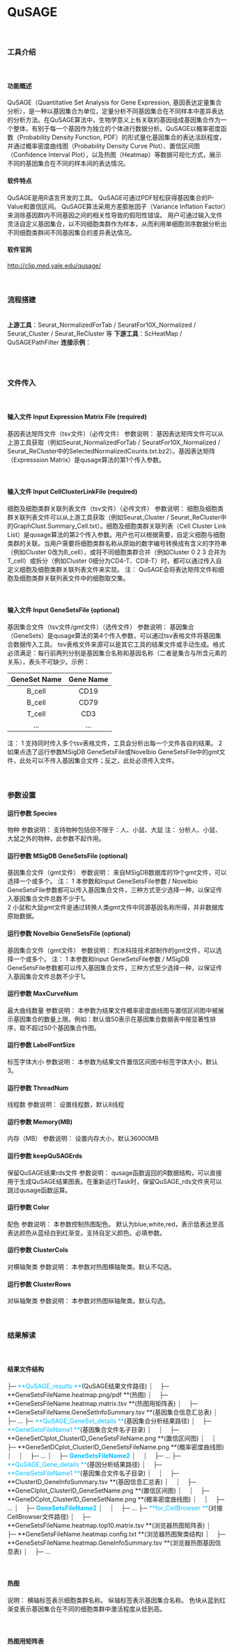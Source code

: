 # **QuSAGE**

　 
### **工具介绍**

　  
#### **功能概述**

QuSAGE（Quantitative Set Analysis for Gene Expression, 基因表达定量集合分析），是一种以基因集合为单位，定量分析不同基因集合在不同样本中差异表达的分析方法。在QuSAGE算法中，生物学意义上有关联的基因组成基因集合作为一个整体，有别于每一个基因作为独立的个体进行数据分析。QuSAGE以概率密度函数（Probability Density Function, PDF）的形式量化基因集合的表达活跃程度，并通过概率密度曲线图（Probability Density Curve Plot）、置信区间图（Confidence Interval Plot），以及热图（Heatmap）等数据可视化方式，展示不同的基因集合在不同的样本间的表达情况。

#### **软件特点**

QuSAGE是用R语言开发的工具。
QuSAGE可通过PDF轻松获得基因集合的P-Value和置信区间。
QuSAGE算法采用方差膨胀因子（Variance Inflation Factor）来消除基因群内不同基因之间的相关性导致的假阳性错误。
用户可通过输入文件灵活自定义基因集合，以不同细胞类群作为样本，从而利用单细胞测序数据分析出不同细胞类群间不同基因集合的差异表达情况。

#### **软件官网**
http://clip.med.yale.edu/qusage/

　 
### **流程搭建**

　  
**上游工具**：Seurat_NormalizedForTab / SeuratFor10X_Normalized / Seurat_Cluster / Seurat_ReCluster 等
**下游工具**：ScHeatMap / QuSAGEPathFilter
**连接示例**：
<div style="text-align:center">
<img data-src="1.png" width="660px" ></img>
</div>
 

　 
### **文件传入**

　  
#### **输入文件 Input Expression Matrix File (required)**
基因表达矩阵文件（tsv文件）（必传文件）
参数说明：
基因表达矩阵文件可以从上游工具获取（例如Seurat_NormalizedForTab / SeuratFor10X_Normalized / Seurat_ReCluster中的SelectedNormalizedCounts.txt.bz2）。基因表达矩阵（Expresssion Matrix）是qusage算法的第1个传入参数。

　  
#### **输入文件 Input CellClusterLinkFile (required)**
细胞及细胞类群关联列表文件（tsv文件）（必传文件）
参数说明：
细胞及细胞类群关联列表文件可以从上游工具获取（例如Seurat_Cluster / Seurat_ReCluster中的GraphClust.Summary_Cell.txt）。细胞及细胞类群关联列表（Cell Cluster Link List）是qusage算法的第2个传入参数。用户也可以根据需要，自定义细胞与细胞类群的关联。当用户需要将细胞类群名称从原始的数字编号转换成有含义的字符串（例如Cluster 0改为B_cell），或将不同细胞类群合并（例如Cluster 0 2 3 合并为T_cell）或拆分（例如Cluster 0细分为CD4-T、CD8-T）时，都可以通过传入自定义细胞及细胞类群关联列表文件来实现。
注：
QuSAGE会将表达矩阵文件和细胞及细胞类群关联列表文件中的细胞取交集。

　  
#### **输入文件 Input GeneSetsFile (optional)**
基因集合文件（tsv文件/gmt文件）（选传文件）
参数说明：
基因集合（GeneSets）是qusage算法的第4个传入参数，可以通过tsv表格文件将基因集合数据传入工具。
tsv表格文件来源可以是其它工具的结果文件或手动生成。格式必须满足：每行前两列分别是基因集合名称和基因名称（二者是集合与所含元素的关系），表头不可缺少。示例：　  

|GeneSet Name|Gene Name|
|:----------:|:-------:|
|B_cell      |CD19     |
|B_cell      |CD79     |
|T_cell      |CD3      |
|...         |...      |
注：
1 支持同时传入多个tsv表格文件，工具会分析出每一个文件各自的结果。
2 如果点选了运行参数MSigDB GeneSetsFile或Novelbio GeneSetsFile中的gmt文件，此处可以不传入基因集合文件；反之，此处必须传入文件。

　 
### **参数设置**

<label id='qusageSpecies'> </label>
#### **运行参数 Species**
物种
参数说明：
支持物种包括但不限于：人、小鼠、大鼠
注：
分析人、小鼠、大鼠之外的物种，此参数不起作用。

<label id='MSigDB'> </label>
#### **运行参数 MSigDB GeneSetsFile (optional)**
基因集合文件（gmt文件）
参数说明：
来自MSigDB数据库的19个gmt文件，可以选择一个或多个。
注：
1 本参数和Input GeneSetsFile参数 / Novelbio GeneSetsFile参数都可以传入基因集合文件，三种方式至少选择一种，以保证传入基因集合文件总数不少于1。  
2 小鼠和大鼠gmt文件是通过转换人类gmt文件中同源基因名称所得，并非数据库原始数据。

<label id='NBgmt'> </label>
#### **运行参数 Novelbio GeneSetsFile (optional)**
基因集合文件（gmt文件）
参数说明：
烈冰科技技术部制作的gmt文件，可以选择一个或多个。
注：
1 本参数和Input GeneSetsFile参数 / MSigDB GeneSetsFile参数都可以传入基因集合文件，三种方式至少选择一种，以保证传入基因集合文件总数不少于1。  

<label id='curveNum'> </label>
#### **运行参数 MaxCurveNum**
最大曲线数量
参数说明：
本参数为结果文件概率密度曲线图与置信区间图中被展示基因集合的数量上限。例如：默认值50表示在基因集合数据表中按显著性排序，取不超过50个基因集合作图。

<label id='FontSize'> </label>
#### **运行参数 LabelFontSize**
标签字体大小
参数说明：
本参数为结果文件置信区间图中标签字体大小，默认3。

<label id='thread'> </label>
#### **运行参数 ThreadNum**
线程数
参数说明：
设置线程数，默认8线程

<label id='mem'> </label>
#### **运行参数 Memory(MB)**
内存（MB）
参数说明：
设置内存大小，默认36000MB

<label id='keepQuSAGErds'> </label>
#### **运行参数 keepQuSAGErds**
保留QuSAGE结果rds文件
参数说明：
qusage函数返回的R数据结构，可以直接用于生成QuSAGE结果图表。在重新运行Task时，保留QuSAGE_rds文件夹可以跳过qusage函数运算。

<label id='color'> </label>
#### **运行参数 Color**
配色
参数说明：
本参数控制热图配色。
默认为blue,white,red，表示低表达至高表达颜色从蓝经白到红渐变。支持自定义颜色。必填参数。

<label id='cluster_cols'> </label>
#### **运行参数 ClusterCols**
对横轴聚类
参数说明：
本参数对热图横轴聚类。默认不勾选。

<label id='cluster_rows'> </label>
#### **运行参数 ClusterRows**
对纵轴聚类
参数说明：
本参数对热图纵轴聚类。默认勾选。

　 
### **结果解读**

　  
#### **结果文件结构**
├─ <font color=#00BFFF>**QuSAGE_results **</font>(QuSAGE结果文件路径) 
┊　 ├─ **GeneSetsFileName.heatmap.png/pdf **(热图)
┊　 ├─ **GeneSetsFileName.heatmap.matrix.tsv **(热图用矩阵表)
┊　 ├─ **GeneSetsFileName.GeneSetInfoSummary.tsv **(基因集合信息汇总表) 
┊　 ├─ ...
├─ <font color=#00BFFF>**QuSAGE_GeneSet_details **</font>(基因集合分析结果路径)
┊　 ├─ <font color=#00BFFF>**GeneSetsFileName1 **</font>(基因集合文件名子目录)
┊　 ┊　 ├─ **GeneSetCIplot_ClusterID_GeneSetsFileName.png **(置信区间图)
┊　 ┊　 ├─ **GeneSetDCplot_ClusterID_GeneSetsFileName.png **(概率密度曲线图)
┊　 ┊　 ├─ ...
┊　 ├─ <font color=#00BFFF>**GeneSetsFileName2**</font>
┊　 ┊　 ├─ ...
├─ <font color=#00BFFF>**QuSAGE_Gene_details **</font>(基因分析结果路径)
┊　 ├─ <font color=#00BFFF>**GeneSetsFileName1 **</font>(基因集合文件名子目录) 
┊　 ┊　 ├─ **ClusterID_GeneInfoSummary.tsv **(基因信息汇总表)
┊　 ┊　 ├─ **GeneCIplot_ClusterID_GeneSetName.png **(置信区间图)
┊　 ┊　 ├─ **GeneDCplot_ClusterID_GeneSetName.png **(概率密度曲线图)
┊　 ┊　 ├─ ...
┊　 ├─ <font color=#00BFFF>**GeneSetsFileName2**</font>
┊　 ┊　 ├─ ...
├─ <font color=#00BFFF>**for_CellBrowser **</font>(对接CellBrowser文件路径) 
┊　 ├─ **GeneSetsFileName.heatmap.top10.matrix.tsv **(浏览器热图矩阵表)
┊　 ├─ **GeneSetsFileName.heatmap.config.txt **(浏览器热图聚类结构)
┊　 ├─ **GeneSetsFileName.heatmap.GeneInfoSummary.tsv **(浏览器热图基因信息表)
┊　 ├─ ...

　  
#### **热图**
<div style="text-align:center">
<img data-src="9.png" width="660px" ></img>
</div>
说明： 
横轴标签表示细胞类群名称。
纵轴标签表示基因集合名称。
色块从蓝到红渐变表示基因集合在不同的细胞类群中激活程度从低到高。

　  
#### **热图用矩阵表**
<div style="text-align:center">
<img data-src="8.png" height="220px" ></img>
</div>
说明：
表中第1列是基因集合名称，第1行是细胞类群名称，矩阵中数值是对应基因集合在对应细胞类群中相较其它所有细胞类群的表达量差异倍数对数值。

　  
#### **基因集合信息汇总表**
<div style="text-align:center">
<img data-src="4.png" height="120px" ></img>
</div>
说明：
表中每行对应1个基因集合。表头含义分别为：基因集合名称，表达量差异倍数对数值，P值，FDR，细胞类群，置信区间下限，置信区间上限。条目默认排序规则是按P值从小到大排序，如果P值相等，按差异倍数对数值从大到小排序。

　  
#### **基因集合置信区间图**
<div style="text-align:center">
<img data-src="3.png" width="660px" ></img>
</div>
说明：
图中，横轴是基因集合的名称，代表基因集合的竖线的中点对应纵轴上的位置表示这个基因集合的活跃度。活跃度大于零，表示这群基因在本细胞类群中较其它细胞类群整体表达上调，对应功能加强；反之，整体表达下调，对应功能减弱。每条竖线两端的短线表示概率密度曲线的95%置信区间。竖线的颜色表示P值大小，颜色越亮，P值越小，表达上下调分别用红绿表示。

　  
#### **基因集合概率密度曲线图**
<div style="text-align:center">
<img data-src="2.png" width="660px" ></img>
</div>
说明：
图中，每条曲线代表一个基因集合，曲线顶点在横轴上的位置表示对应基因集合的活跃度。活跃度大于零，表示相对于其它细胞类群，这群基因在本细胞类群中整体表达上调，对应功能加强；反之，整体表达下调，对应功能减弱。

　  
#### **基因置信区间图**
<div style="text-align:center">
<img data-src="6.png" width="660px" ></img>
</div>
说明：
图中，横轴是基因名称，代表基因的竖线的中点对应纵轴上的位置表示这个基因的活跃度。活跃度大于零，表示对应基因在本细胞类群中较其它细胞类群表达上调；反之，表达下调。每条竖线两端的短线表示概率密度曲线的95%置信区间。蓝色虚线和灰色长条表示基因集合整体的活跃度和置信区间

　  
#### **基因概率密度曲线图**
<div style="text-align:center">
<img data-src="5.png" width="660px" ></img>
</div>
说明：
图中，黑色加粗曲线代表标题中的基因集合，其它曲线代表组成这个基因集合的基因，曲线顶点在横轴上的位置表示对应基因集合或基因的活跃度。活跃度高低反映了对应基因或基因集合的激活程度。

　  
#### **基因信息汇总表**
<div style="text-align:center">
<img data-src="7.png" height="120px" ></img>
</div>
说明：
表中每行对应1个基因。表头含义分别为：基因名称，均值，P值，FDR，置信区间下限，置信区间上限，细胞类群，从属基因集合名称，基因集合表达量差异倍数对数值，基因集合P值。条目默认排序规则是按P值从小到大排序。

　  
#### **浏览器热图矩阵表**


说明：
本表数据源自/QuSAGE_results/GeneSetsFileName.heatmap.matrix.tsv
在源文件基础上，进行了每个Cluster取Top10，再取并集的处理。

#### **浏览器热图聚类结构**

说明：
本文件用小括号的形式描述了/QuSAGE_results/GeneSetsFileName.heatmap.png/pdf文件中热图的树形聚类结构。

　  
#### **浏览器热图基因信息表**


说明：
本文件包含了/QuSAGE_results/GeneSetsFileName.heatmap.png/pdf热图文件中涉及的所有基因集合与它们对应的基因信息。文件分为上下两部分用井号隔开，格式如下：
<div style="text-align:center">
<img data-src="10.png" height="180px" ></img>
</div>
　  
文档更新 2020.03.18 技术部 李亚当
文档整理 2019.04.19 技术部 李亚当

